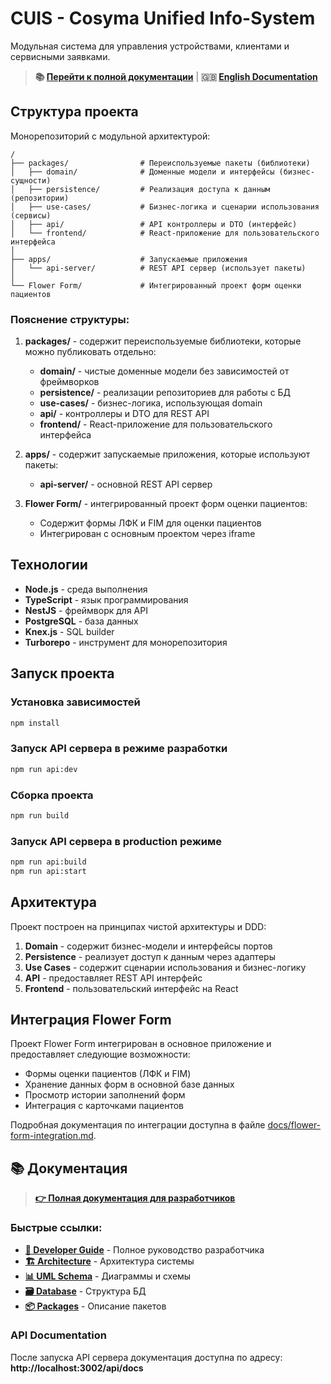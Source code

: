 # CUIS - Cosyma Unified Info-System

Модульная система для управления устройствами, клиентами и сервисными заявками.

> **📚 [Перейти к полной документации](docs/README.md)** | **🇬🇧 [English Documentation](docs/README.md)**

## Структура проекта

Монорепозиторий с модульной архитектурой:

```
/
├── packages/                # Переиспользуемые пакеты (библиотеки)
│   ├── domain/              # Доменные модели и интерфейсы (бизнес-сущности)
│   ├── persistence/         # Реализация доступа к данным (репозитории)
│   ├── use-cases/           # Бизнес-логика и сценарии использования (сервисы)
│   ├── api/                 # API контроллеры и DTO (интерфейс)
│   └── frontend/            # React-приложение для пользовательского интерфейса
│
├── apps/                    # Запускаемые приложения
│   └── api-server/          # REST API сервер (использует пакеты)
│
└── Flower Form/             # Интегрированный проект форм оценки пациентов
```

### Пояснение структуры:

1. **packages/** - содержит переиспользуемые библиотеки, которые можно публиковать отдельно:
   - **domain/** - чистые доменные модели без зависимостей от фреймворков
   - **persistence/** - реализации репозиториев для работы с БД
   - **use-cases/** - бизнес-логика, использующая domain
   - **api/** - контроллеры и DTO для REST API
   - **frontend/** - React-приложение для пользовательского интерфейса

2. **apps/** - содержит запускаемые приложения, которые используют пакеты:
   - **api-server/** - основной REST API сервер

3. **Flower Form/** - интегрированный проект форм оценки пациентов:
   - Содержит формы ЛФК и FIM для оценки пациентов
   - Интегрирован с основным проектом через iframe

## Технологии

- **Node.js** - среда выполнения
- **TypeScript** - язык программирования
- **NestJS** - фреймворк для API
- **PostgreSQL** - база данных
- **Knex.js** - SQL builder
- **Turborepo** - инструмент для монорепозитория

## Запуск проекта

### Установка зависимостей

```bash
npm install
```

### Запуск API сервера в режиме разработки

```bash
npm run api:dev
```

### Сборка проекта

```bash
npm run build
```

### Запуск API сервера в production режиме

```bash
npm run api:build
npm run api:start
```

## Архитектура

Проект построен на принципах чистой архитектуры и DDD:

1. **Domain** - содержит бизнес-модели и интерфейсы портов
2. **Persistence** - реализует доступ к данным через адаптеры
3. **Use Cases** - содержит сценарии использования и бизнес-логику
4. **API** - предоставляет REST API интерфейс
5. **Frontend** - пользовательский интерфейс на React

## Интеграция Flower Form

Проект Flower Form интегрирован в основное приложение и предоставляет следующие возможности:

- Формы оценки пациентов (ЛФК и FIM)
- Хранение данных форм в основной базе данных
- Просмотр истории заполнений форм
- Интеграция с карточками пациентов

Подробная документация по интеграции доступна в файле [docs/flower-form-integration.md](docs/flower-form-integration.md).

## 📚 Документация

> **[👉 Полная документация для разработчиков](docs/README.md)**

### Быстрые ссылки:
- **[🚀 Developer Guide](docs/DEVELOPER_GUIDE.md)** - Полное руководство разработчика
- **[🏗️ Architecture](docs/ARCHITECTURE.md)** - Архитектура системы
- **[📊 UML Schema](docs/UML_SCHEMA.md)** - Диаграммы и схемы
- **[🗃️ Database](docs/DATABASE_SCHEMA.md)** - Структура БД
- **[📦 Packages](docs/PACKAGE_REFERENCE.md)** - Описание пакетов

### API Documentation
После запуска API сервера документация доступна по адресу:  
**http://localhost:3002/api/docs**